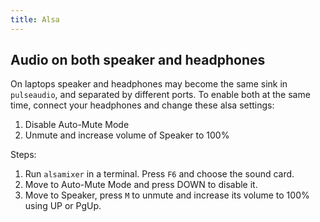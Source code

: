 ```yaml
---
title: Alsa
---
```


## Audio on both speaker and headphones

On laptops speaker and headphones may become the same sink in `pulseaudio`,
and separated by different ports.
To enable both at the same time, connect your headphones and change these alsa settings:

1. Disable Auto-Mute Mode
2. Unmute and increase volume of Speaker to 100%

Steps:

1. Run `alsamixer` in a terminal. Press `F6` and choose the sound card.
2. Move to Auto-Mute Mode and press DOWN to disable it.
3. Move to Speaker, press `M` to unmute and increase its volume to 100% using UP or PgUp.
